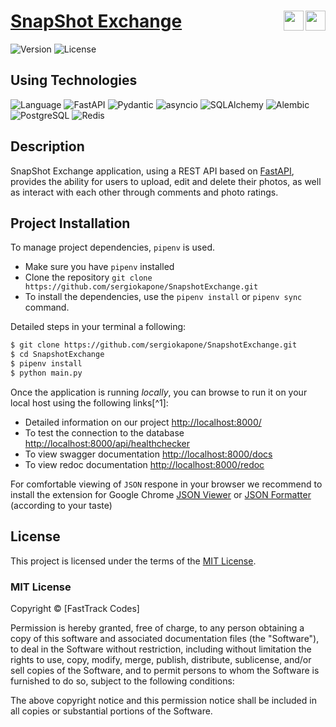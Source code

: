 # [SnapShot Exchange](https://snapshotexchange.onrender.com/) <span><img align="right" width="32px" src="https://cdn.jsdelivr.net/gh/devicons/devicon/icons/python/python-original.svg"/><span> </span><img align="right" width="32px" src="https://cdn.jsdelivr.net/gh/devicons/devicon/icons/fastapi/fastapi-original.svg"/></span>

![Version](https://img.shields.io/badge/Version-1.0.0-blue.svg)
![License](https://img.shields.io/badge/License-MIT-yellow.svg)

## Using Technologies

![Language](https://img.shields.io/badge/Language-Python-blue.svg)
![FastAPI](https://img.shields.io/badge/FastAPI-0.103.0-blue.svg)
![Pydantic](https://img.shields.io/badge/Pydantic-2.3-blue.svg)
![asyncio](https://img.shields.io/badge/asyncio-included-green.svg)
![SQLAlchemy](https://img.shields.io/badge/SQLAlchemy-2.0.20-blue.svg)
![Alembic](https://img.shields.io/badge/Alembic-1.7.3-blue.svg)
![PostgreSQL](https://img.shields.io/badge/Database-PostgreSQL-blue.svg)
![Redis](https://img.shields.io/badge/Database-Redis-red.svg)

## Description

SnapShot Exchange application, using a REST API based on [FastAPI](https://fastapi.tiangolo.com/), provides the ability for users to upload, edit and delete their photos, as well as interact with each other through comments and photo ratings.


## Project Installation 


To manage project dependencies, `pipenv` is used. 

- Make sure you have `pipenv` installed
- Clone the repository `git clone https://github.com/sergiokapone/SnapshotExchange.git`
- To install the dependencies, use the `pipenv install` or `pipenv sync` command.

Detailed steps in your terminal a following:

```bash
$ git clone https://github.com/sergiokapone/SnapshotExchange.git
$ cd SnapshotExchange
$ pipenv install
$ python main.py
```

Once the application is running *locally*, you can browse to run it on your local host using the following links[^1]:
- Detailed information on our project [http://localhost:8000/](http://localhost:8000)
- To test the connection to the database [http://localhost:8000/api/healthchecker](http://localhost:8000/api/healthchecker)
- To view swagger documentation [http://localhost:8000/docs](http://localhost:8000/docs)
- To view redoc documentation [http://localhost:8000/redoc](http://localhost:8000/redoc)

For comfortable viewing of `JSON` respone in your browser we recommend to install the extension for Google Chrome
[JSON Viewer](https://chrome.google.com/webstore/detail/json-viewer/gbmdgpbipfallnflgajpaliibnhdgobh/related?hl=ru) or 
[JSON Formatter](https://chrome.google.com/webstore/detail/json-formatter/bcjindcccaagfpapjjmafapmmgkkhgoa?hl=ru) (according to your taste)

## License

This project is licensed under the terms of the [MIT License](LICENSE).

### MIT License

Copyright © [FastTrack Codes]

Permission is hereby granted, free of charge, to any person obtaining a copy of this software and associated documentation files (the "Software"), to deal in the Software without restriction, including without limitation the rights to use, copy, modify, merge, publish, distribute, sublicense, and/or sell copies of the Software, and to permit persons to whom the Software is furnished to do so, subject to the following conditions:

The above copyright notice and this permission notice shall be included in all copies or substantial portions of the Software.